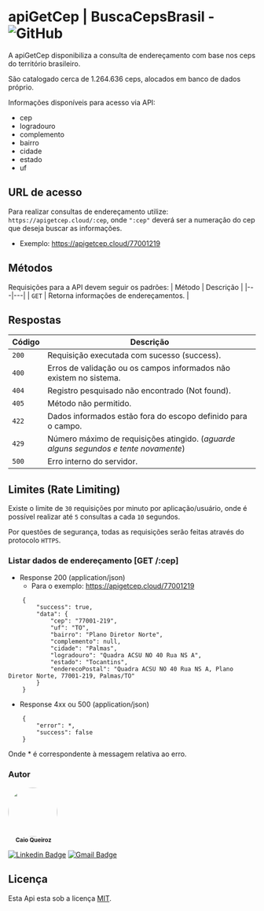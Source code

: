 

# apiGetCep | BuscaCepsBrasil - <img alt="GitHub" src="https://img.shields.io/github/license/ccqueiroz/buscacepbrasil">

A apiGetCep disponibiliza a consulta de endereçamento com base nos ceps do território brasileiro. 

São catalogado cerca de 1.264.636 ceps, alocados em banco de dados próprio.

Informações disponíveis para acesso via API:
+ cep
+ logradouro
+ complemento
+ bairro
+ cidade
+ estado
+ uf

## URL de acesso
Para realizar consultas de endereçamento utilize: `https://apigetcep.cloud/:cep`, onde `":cep"` deverá ser a numeração do cep que deseja buscar as informações.
- Exemplo: https://apigetcep.cloud/77001219

## Métodos
Requisições para a API devem seguir os padrões:
| Método | Descrição |
|---|---|
| `GET` | Retorna informações de endereçamentos. |

## Respostas
| Código | Descrição |
|---|---|
| `200` | Requisição executada com sucesso (success).|
| `400` | Erros de validação ou os campos informados não existem no sistema.|
| `404` | Registro pesquisado não encontrado (Not found).|
| `405` | Método não permitido.|
| `422` | Dados informados estão fora do escopo definido para o campo.|
| `429` | Número máximo de requisições atingido. (*aguarde alguns segundos e tente novamente*)|
| `500` | Erro interno do servidor.|

## Limites (Rate Limiting)
Existe o limite de `30` requisições por minuto por aplicação/usuário, onde é possível realizar até `5` consultas a cada `10` segundos.

Por questões de segurança, todas as requisições serão feitas através do protocolo `HTTPS`.

### Listar dados de endereçamento [GET /:cep]

+ Response 200 (application/json)
    - Para o exemplo: https://apigetcep.cloud/77001219
```
    {
        "success": true,
        "data": {
            "cep": "77001-219",
            "uf": "TO",
            "bairro": "Plano Diretor Norte",
            "complemento": null,
            "cidade": "Palmas",
            "logradouro": "Quadra ACSU NO 40 Rua NS A",
            "estado": "Tocantins",
            "enderecoPostal": "Quadra ACSU NO 40 Rua NS A, Plano Diretor Norte, 77001-219, Palmas/TO"
        }
    }
```
+ Response 4xx ou 500 (application/json)
```
    {
        "error": *,
        "success": false
    }
```
Onde * é correspondente à messagem relativa ao erro.

### Autor

<div style="margin-top: 15px; margin-bottom: 5px;">
    <img style="border-radius: 50%;" src="https://github.com/ccqueiroz.png" width="100px;" alt=""/>
    <br />
    <sub style="margin-left: 15px">
        <b>Caio Queiroz</b>
    </sub>    
</div>

[![Linkedin Badge](https://img.shields.io/badge/-Caio%20Queiroz-blue?style=flat-square&logo=Linkedin&logoColor=white&link=https://www.linkedin.com/in/caio-queiroz-83846399/)](https://www.linkedin.com/in/caio-queiroz-83846399/) 
[![Gmail Badge](https://img.shields.io/badge/-caio.cezar.dequeiroz@gmail.com-c14438?style=flat-square&logo=Gmail&logoColor=white&link=mailto:caio.cezar.dequeiroz@gmail.com)](mailto:caio.cezar.dequeiroz@gmail.com)


## Licença

Esta Api esta sob a licença [MIT](./LICENSE).

